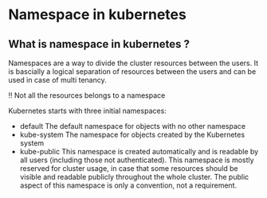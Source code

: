 # Namespace in kubernetes

## What is namespace in kubernetes ? 

Namespaces are a way to divide the cluster resources between the users. It is bascially a logical separation of resources between the users and can be used in case of multi tenancy. 

:bangbang: Not all the resources belongs to a namespace


Kubernetes starts with three initial namespaces:

* default The default namespace for objects with no other namespace
* kube-system The namespace for objects created by the Kubernetes system
* kube-public This namespace is created automatically and is readable by all users (including those not authenticated). This namespace is mostly reserved for cluster usage, in case that some resources should be visible and readable publicly throughout the whole cluster. The public aspect of this namespace is only a convention, not a requirement.


